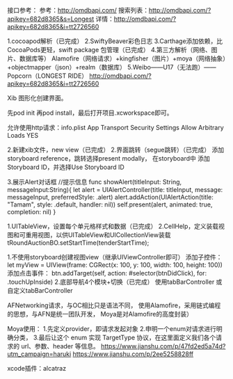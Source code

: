 接口参考：
参考：http://omdbapi.com/
搜索列表：http://omdbapi.com/?apikey=682d8365&s=Longest
详情：http://omdbapi.com/?apikey=682d8365&i=tt2726560



1.cocoapod解析（已完成）
2.SwiftyBeaver彩色日志
3.Carthage添加依赖，比CocoaPods更轻，swift package 包管理（已完成）
4.第三方解析（网络、图片、数据库等）
Alamofire（网络请求）+kingfisher（图片）+moya（网络抽象）+objectmapper（json）+realm（数据库）
5.Weibo——U17（无法跑）——Popcorn（LONGEST RIDE）
http://omdbapi.com/?apikey=682d8365&i=tt2726560

Xib 图形化创建界面。


先pod init  再pod install，最后打开项目.xcworkspace即可。


允许使用http请求：info.plist
App Transport Security Settings
	Allow Arbitrary Loads       YES

2.新建xib文件，new view（已完成）
2.界面跳转（segue跳转）（已完成）
添加storyboard reference，跳转选择present modally，
在storyboard中 添加Storyboard ID，并选择Use Storyboard ID

3.展示Alert对话框
    //提示信息
    func showAlert(titleInput: String, messageInput:String){
        let alert = UIAlertController(title: titleInput, message: messageInput, preferredStyle: .alert)
        alert.addAction(UIAlertAction(title: "Tamam", style: .default, handler: nil))
        self.present(alert, animated: true, completion: nil)
    }



1.UITableView，设置每个单元格样式和数据（已完成）
2.CellHelp，定义装载视图和可重用视图，以供UITableView和UICollectionView装载
tRoundAuctionBO.setStartTime(tenderStartTime);


1.不使用storyboard创建视图view（继承UIViewController即可）
添加子控件：
let myView = UIView(frame: CGRect(x: 100, y: 100, width: 100, height: 100))
添加点击事件：
btn.addTarget(self, action: #selector(btnDidClick), for: .touchUpInside)
2.底部导航4个模块+切换（已完成）
使用tabBarController
或
自定义tabBarController


AFNetworking请求，与OC相比只是语法不同，
使用Alamofire，采用链式编程的思想，与AFN是统一团队开发，
Moya是对Alamofire的高度封装）


Moya使用：
1.先定义provider，即请求发起对象
2.申明一个enum对请求进行明确分类，
3.最后让这个 enum 实现 TargetType 协议，在这里面定义我们各个请求的 url、参数、header 等信息。
https://www.jianshu.com/p/47fd2ed5a74d?utm_campaign=haruki
https://www.jianshu.com/p/2ee5258828ff

xcode插件：alcatraz